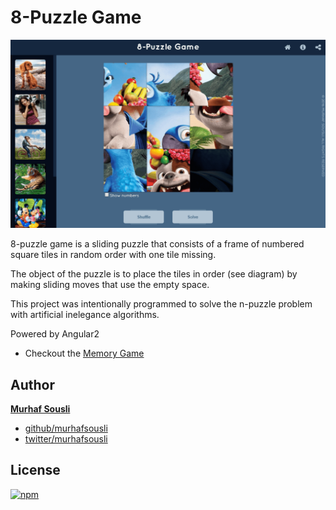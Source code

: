 # 8-Puzzle Game

<p align="center"><img style="text-align: center;" src="src/assets/cover.png?raw=true"></p>
8-puzzle game is a sliding puzzle that consists of a frame of numbered square tiles in random order with one tile missing.

The object of the puzzle is to place the tiles in order (see diagram) by making sliding moves that use the empty space.

This project was intentionally programmed to solve the n-puzzle problem with artificial inelegance algorithms.

Powered by Angular2

 - Checkout the [Memory Game](https://murhafsousli.github.io/memory/)

## Author

 **[Murhaf Sousli](http://murhafsousli.com)**

 - [github/murhafsousli](https://github.com/MurhafSousli)
 - [twitter/murhafsousli](https://twitter.com/MurhafSousli)

## License

[![npm](https://img.shields.io/npm/l/express.svg?maxAge=2592000)](/LICENSE)
